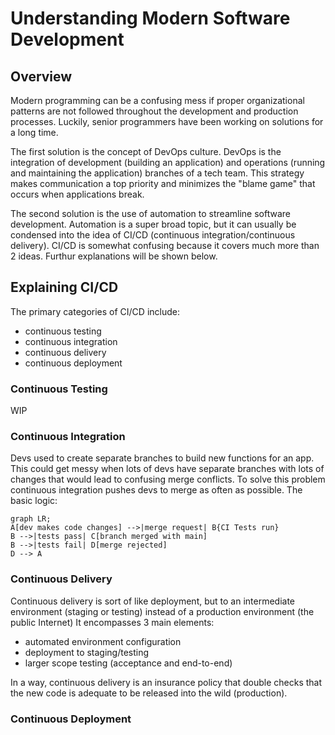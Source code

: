 # Understanding Modern Software Development

## Overview
Modern programming can be a confusing mess if proper organizational patterns are not followed throughout the development and production processes. Luckily, senior programmers have been working on solutions for a long time. 

The first solution is the concept of DevOps culture. DevOps is the integration of development (building an application) and operations (running and maintaining the application) branches of a tech team. This strategy makes communication a top priority and minimizes the "blame game" that occurs when applications break.

The second solution is the use of automation to streamline software development. Automation is a super broad topic, but it can usually be condensed into the idea of CI/CD (continuous integration/continuous delivery). CI/CD is somewhat confusing because it covers much more than 2 ideas. Furthur explanations will be shown below.

## Explaining CI/CD
The primary categories of CI/CD include:

- continuous testing
- continuous integration
- continuous delivery
- continuous deployment

### Continuous Testing
WIP

### Continuous Integration
Devs used to create separate branches to build new functions for an app. This could get messy when lots of devs have separate branches with lots of changes that would lead to confusing merge conflicts. To solve this problem continuous integration pushes devs to merge as often as possible. The basic logic:
```mermaid
graph LR;
A[dev makes code changes] -->|merge request| B{CI Tests run}
B -->|tests pass| C[branch merged with main]
B -->|tests fail| D[merge rejected]
D --> A
```

### Continuous Delivery
Continuous delivery is sort of like deployment, but to an intermediate environment (staging or testing) instead of a production environment (the public Internet) It encompasses 3 main elements:

- automated environment configuration
- deployment to staging/testing
- larger scope testing (acceptance and end-to-end)

In a way, continuous delivery is an insurance policy that double checks that the new code is adequate to be released into the wild (production).

### Continuous Deployment
